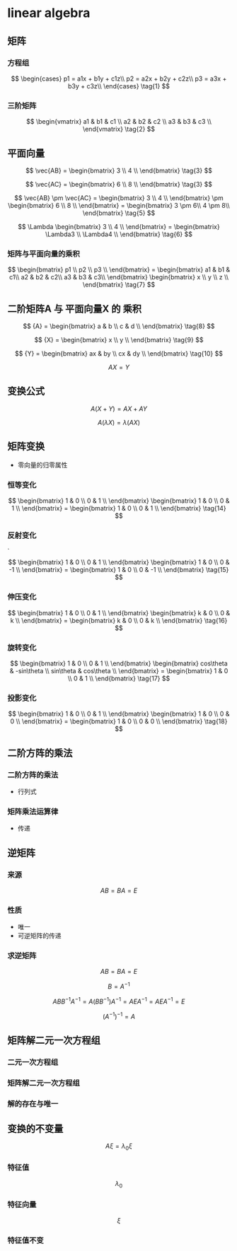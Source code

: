 # linear algebra

## 矩阵

### 方程组

$$
\begin{cases} 
    p1 = a1x + b1y + c1z\\
    p2 = a2x + b2y + c2z\\
    p3 = a3x + b3y + c3z\\
\end{cases} 
\tag{1}
$$

### 三阶矩阵

$$
\begin{vmatrix}
    a1 & b1 & c1 \\
    a2 & b2 & c2 \\
    a3 & b3 & c3 \\
\end{vmatrix}
\tag{2}
$$

## 平面向量


$$
\vec{AB} = 
\begin{bmatrix}
3 \\ 
4 \\ 
\end{bmatrix}
\tag{3}
$$

$$
\vec{AC} = 
\begin{bmatrix}
6 \\ 
8 \\ 
\end{bmatrix}
\tag{3}
$$

$$
\vec{AB} \pm \vec{AC} =
\begin{bmatrix}
3 \\ 
4 \\ 
\end{bmatrix} \pm
\begin{bmatrix}
6 \\ 
8 \\ 
\end{bmatrix} =
\begin{bmatrix}
3 \pm 6\\ 
4 \pm 8\\ 
\end{bmatrix}
\tag{5}
$$

$$
\Lambda
\begin{bmatrix}
3 \\ 
4 \\ 
\end{bmatrix} =
\begin{bmatrix}
\Lambda3 \\ 
\Lambda4 \\ 
\end{bmatrix}
\tag{6}
$$

### 矩阵与平面向量的乘积

$$
\begin{bmatrix}
    p1 \\
    p2 \\
    p3 \\
\end{bmatrix} =
\begin{bmatrix} 
    a1 & b1 & c1\\
    a2 & b2 & c2\\
    a3 & b3 & c3\\
\end{bmatrix} 
\begin{bmatrix} 
    x \\
    y \\
    z \\
\end{bmatrix} 
\tag{7}
$$

## 二阶矩阵A 与 平面向量X 的 乘积
$$
{A} =
\begin{bmatrix} 
    a & b \\
    c & d \\
\end{bmatrix}
\tag{8}
$$

$$
{X} =
\begin{bmatrix} 
    x \\
    y \\
\end{bmatrix} 
\tag{9}
$$

$$
{Y} =
\begin{bmatrix} 
    ax & by \\
    cx & dy \\
\end{bmatrix} 
\tag{10}
$$

$$
{A}{X}={Y}
\tag{11}
$$

## 变换公式

$$
{A}({X} + {Y}) = {A}{X} + {A}{Y}
\tag{12}
$$

$$
{A}( \lambda {X}) = \lambda ({A}{X})
\tag{13}
$$

## 矩阵变换

* 零向量的归零属性

### 恒等变化

$$
\begin{bmatrix} 
    1 & 0 \\
    0 & 1 \\
\end{bmatrix} 
\begin{bmatrix} 
    1 & 0 \\
    0 & 1 \\
\end{bmatrix} = 
\begin{bmatrix} 
    1 & 0 \\
    0 & 1 \\
\end{bmatrix}
\tag{14}
$$

### 反射变化
`
$$
\begin{bmatrix} 
    1 & 0 \\
    0 & 1 \\
\end{bmatrix} 
\begin{bmatrix} 
    1 & 0 \\
    0 & -1 \\
\end{bmatrix} = 
\begin{bmatrix} 
    1 & 0 \\
    0 & -1 \\
\end{bmatrix}
\tag{15}
$$
### 伸压变化

$$
\begin{bmatrix} 
    1 & 0 \\
    0 & 1 \\
\end{bmatrix} 
\begin{bmatrix} 
    k & 0 \\
    0 & k \\
\end{bmatrix} = 
\begin{bmatrix} 
    k & 0 \\
    0 & k \\
\end{bmatrix}
\tag{16}
$$

### 旋转变化

$$
\begin{bmatrix} 
    1 & 0 \\
    0 & 1 \\
\end{bmatrix} 
\begin{bmatrix} 
    cos\theta & -sin\theta \\
    sin\theta & cos\theta \\
\end{bmatrix} = 
\begin{bmatrix} 
    1 & 0 \\
    0 & 1 \\
\end{bmatrix}
\tag{17}
$$

### 投影变化

$$
\begin{bmatrix} 
    1 & 0 \\
    0 & 1 \\
\end{bmatrix} 
\begin{bmatrix} 
    1 & 0 \\
    0 & 0 \\
\end{bmatrix} = 
\begin{bmatrix} 
    1 & 0 \\
    0 & 0 \\
\end{bmatrix}
\tag{18}
$$

## 二阶方阵的乘法

### 二阶方阵的乘法

* 行列式

### 矩阵乘法运算律

* 传递

## 逆矩阵

### 来源

$$
AB = BA = E
\tag{16}
$$

### 性质

* 唯一
* 可逆矩阵的传递

### 求逆矩阵

$$
AB = BA = E
\tag{17}
$$

$$
B = A^{-1}
\tag{18}
$$

$$
ABB^{-1}A^{-1} = A(BB^{-1})A^{-1} = AEA^{-1} = AEA^{-1} = E
\tag{19}
$$

$$
(A^{-1})^{-1} = A
$$

## 矩阵解二元一次方程组

### 二元一次方程组

### 矩阵解二元一次方程组

### 解的存在与唯一

## 变换的不变量

$$
A\xi = \lambda_{0}\xi
$$

### 特征值

$$
\lambda_{0}
$$

### 特征向量

$$
\xi
$$

### 特征值不变